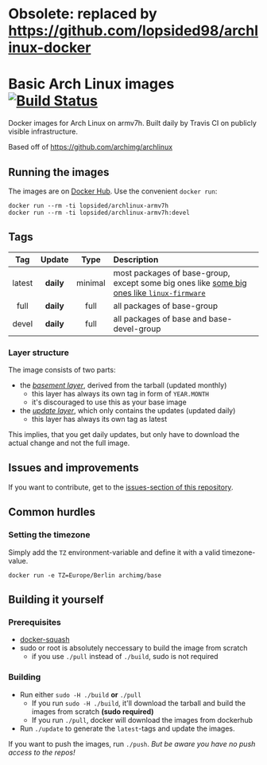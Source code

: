 # Obsolete: replaced by https://github.com/lopsided98/archlinux-docker

# Basic Arch Linux images [![Build Status](https://travis-ci.org/lopsided98/archlinux.svg?branch=armv7h)](https://travis-ci.org/lopsided98/archlinux)

Docker images for Arch Linux on armv7h. Built daily by Travis CI on publicly visible infrastructure.

Based off of https://github.com/archimg/archlinux

## Running the images

The images are on [Docker Hub](https://hub.docker.com/u/lopsided/). Use the convenient `docker run`:

    docker run --rm -ti lopsided/archlinux-armv7h
    docker run --rm -ti lopsided/archlinux-armv7h:devel

## Tags

|  Tag   |  Update   |  Type   |                                                             Description                                                              |
|:------:|:---------:|:-------:|:-------------------------------------------------------------------------------------------------------------------------------------|
| latest | **daily** | minimal | most packages of base-group, except some big ones like [some big ones like `linux-firmware`](./Dockerfiles/basement/Dockerfile)      |
| full   | **daily** |   full  | all packages of base-group                                                                                                           |
| devel  | **daily** |   full  | all packages of base and base-devel-group                                                                                            |

### Layer structure

The image consists of two parts:

- the _[basement layer](./Dockerfiles/basement)_, derived from the tarball (updated monthly)
  - this layer has always its own tag in form of `YEAR.MONTH`
  - it's discouraged to use this as your base image
- the _[update layer](./Dockerfiles/updates)_, which only contains the updates (updated daily)
  - this layer has always its own tag as latest

This implies, that you get daily updates, but only have to download the actual change and not the full image.

## Issues and improvements

If you want to contribute, get to the [issues-section of this repository](https://github.com/lopsided98/archlinux/issues).

## Common hurdles

### Setting the timezone

Simply add the `TZ` environment-variable and define it with a valid timezone-value.

```
docker run -e TZ=Europe/Berlin archimg/base
```

## Building it yourself

### Prerequisites

- [docker-squash](https://github.com/goldmann/docker-squash/)
- sudo or root is absolutely neccessary to build the image from scratch
  - if you use `./pull` instead of `./build`, sudo is not required

### Building

- Run either `sudo -H ./build` **or** `./pull`
  - If you run `sudo -H ./build`, it'll download the tarball and build the images from scratch **(sudo required)**
  - If you run `./pull`, docker will download the images from dockerhub
- Run `./update` to generate the `latest`-tags and update the images.

If you want to push the images, run `./push`. *But be aware you have no push access to the repos!*
